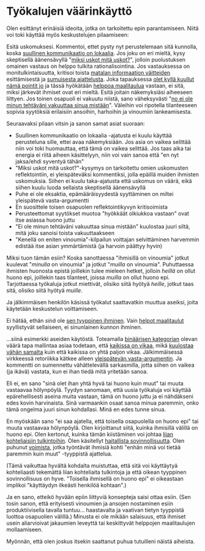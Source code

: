 # Työkalujen väärinkäyttö

Olen esittänyt erinäisiä ideoita, jotka on tarkoitettu epin parantamiseen. Niitä voi toki käyttää myös keskustelujen pilaamiseen:

Esitä uskomuksesi. Kommentoi, ettet pysty nyt perustelemaan sitä kunnolla, koska [suullinen kommunikaatio on lokaalia](https://ollij.fi/epi/lokaali_kommunikaatio). Jos joku on eri mieltä, kysy skeptisellä äänensävyllä "[miksi uskot mitä uskot?](https://ollij.fi/epi/miksi_uskot)", jolloin puolustuksen omainen vastaus on helppo tulkita rationalisointina. Jos vastauksessa on monitulkintaisuutta, kritisoi toista [matalan informaation väitteiden](https://ollij.fi/epi/matala_informaatio) esittämisestä ja [sumuisesta ajattelusta](https://ollij.fi/epi/sumuiset_ajatukset). Joka tapauksessa [olet kyllä kuullut nämä pointit jo](https://ollij.fi/epi/reflektointi) ja tässä hyökätään [helppoa maalitaulua](https://ollij.fi/epi/helpot_maalitaulut) vastaan, ei sitä, miksi järkevät ihmiset ovat eri mieltä. Esitä joitain näkemyksiäsi aiheeseen liittyen. Jos toinen osapuoli ei vakuutu niistä, sano väheksyvästi "[no ei ole minun tehtäväni vakuuttaa sinua mistään](https://ollij.fi/epi/vakuuttamisesta)". Väleihin voi ripotella tilanteeseen sopivia syytöksiä erilaisiin ansoihin, harhoihin ja vinoumiin lankeamisesta.

Seuraavaksi pilaan vitsin ja sanon samat asiat suoraan:

- Suullinen kommunikaatio on lokaalia -ajatusta ei kuulu käyttää perusteluna sille, ettei avaa näkemyksiään. Jos asia on vaikea selittää niin voi toki huomauttaa, että tämä on vaikea selittää. Jos taas aika tai energia ei riitä aiheen käsittelyyn, niin voi vain sanoa että "en nyt jaksa/ehdi syventyä tähän"
- "Miksi uskot mitä uskot?"-kysymys on tarkoitettu omien uskomusten reflektointiin, ei yleispäteväksi kommentiksi, jolla epäillä muiden ihmisten uskomuksia. Siihen ei kuulu taka-ajatusta että uskomus on väärä, eikä siihen kuulu luoda sellaista skeptisellä äänensävyllä
- Puhe ei ole eksaktia, epämääräisyydestä syyttäminen on miltei yleispätevä vasta-argumentti
- En suosittele toisen osapuolen reflektointikyvyn kritisoimista
- Perusteettomat syytökset muotoa "hyökkäät olkiukkoa vastaan" ovat itse asiassa huono juttu
- "Ei ole minun tehtäväni vakuuttaa sinua mistään" kuulostaa juuri siltä, mitä joku sanoisi toista vakuuttaakseen
- "Kenellä on eniten vinoumia"-kilpailun voittajan selvittäminen harvemmin edistää itse asian ymmärtämistä (ja harvoin päättyy hyvin)

Miksi tuon tämän esiin? Koska sanottaessa "ihmisillä on vinoumia" jotkut kuulevat "*minulla* on vinoumia" ja jotkut "*muilla* on vinoumia". Puhuttaessa ihmisten huonosta epistä joillekin tulee mieleen hetket, jolloin *heillä* on ollut huono epi, joillekin taas tilanteet, joissa *muilla* on ollut huono epi. Tarjottaessa työkaluja jotkut miettivät, olisiko siitä hyötyä *heille*, jotkut taas sitä, olisiko siitä hyötyä *muille*.

Ja jälkimmäisen henkilön käsissä työkalut saattavatkin muuttua aseiksi, joita käytetään keskustelun voittamiseen.

Ei hätää, ethän *sinä* ole [sen tyyppinen ihminen](https://ollij.fi/epi/binaarinen_jakauma). Vain [helpot maalitaulut](https://ollij.fi/epi/helpot_maalitaulut) syyllistyvät sellaiseen, ei sinunlainen kunnon ihminen.

...siinä esimerkki aseiden käytöstä. Toteamalla [binäärisen kategorian](https://ollij.fi/epi/binaarinen_jakauma) olevan väärä tapa mallintaa asiaa todetaan, että [kaikissa on vikaa](https://ollij.fi/epi/matala_informaatio), mikä [kuulostaa vähän samalta](https://ollij.fi/epi/sumuiset_ajatukset) kuin että kaikissa on yhtä paljon vikaa. Jälkimmäisessä virkkeessä retoriikka kätkee alleen [yleispätevän vasta-argumentin](https://ollij.fi/epi/symmetrian_rikkominen). Ja kommentti on sumennettu vähättelevällä sarkasmilla, jotta siihen on vaikea (ja ikävä) vastata, kun ei ihan tiedä mitä yritetään sanoa.

Eli ei, en sano "sinä olet ihan yhtä hyvä tai huono kuin muut" tai muuta vastaavaa hölynpöylä. Tyydyn sanomaan, että uusia työkaluja voi käyttää epärehellisesti aseina muita vastaan, tämä on huono juttu ja ei nähdäkseni edes kovin harvinaista. Sinä varmaankin osaat sanoa minua paremmin, onko tämä ongelma juuri sinun kohdallasi. Minä en edes tunne sinua.

En myöskään sano "ei saa ajatella, että toisella osapuolella on huono epi" tai muuta vastaavaa hölynpöylä. Olen kirjoittanut siitä, kuinka ihmisillä välillä on huono epi. Olen kertonut, kuinka tämän kiistäminen voi johtaa [liian kohteliaisiin tulkintoihin](https://ollij.fi/epi/kohteliaat_tulkinnat). Olen käsitellyt [haitallista sovinnollisuutta](https://ollij.fi/epi/haitallinen_sovinnollisuus). Olen puhunut [voimista](https://ollij.fi/epi/status), jotka työntävät ihmisiä kohti "enhän minä voi tietää paremmin kuin muut" -tyyppistä ajattelua.

(Tämä vaikuttaa hyvältä kohdalta muistuttaa, että sitä voi käyttäytyä kohteliaasti tekemättä liian kohteliaita tulkintoja ja että oikean tyyppinen sovinnollisuus on hyve. "Toisella ihmisellä on huono epi" ei oikeastaan implikoi "käyttäydyn ilkeästi henkilöä kohtaan".)

Ja en sano, etteikö hyvään epiin liittyviä konsepteja saisi ottaa esiin. (Sen tosin sanon, että erityisesti vinoumien ja ansojen nostaminen esiin produktiivisella tavalla tuntuu... haastavalta ja vaativan tietyn tyyppistä luottoa osapuolien välillä.) Minusta ei ole mikään salaisuus, että ihmiset usein aliarvioivat jakaumien leveyttä tai keskittyvät helppojen maalitaulujen mollaamiseen.

Myönnän, että olen joskus itsekin saattanut puhua tutuilleni näistä aiheista.
